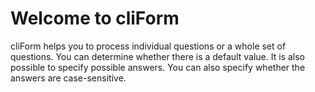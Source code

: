 # Welcome to cliForm

cliForm helps you to process individual questions or a whole set of questions. You can determine whether there is a default value. It is also possible to specify possible answers. You can also specify whether the answers are case-sensitive.